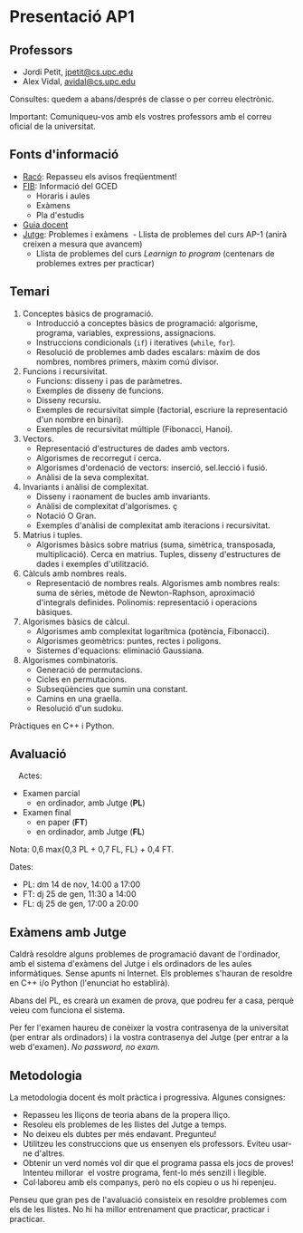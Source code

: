 # Presentació AP1

## Professors

- Jordi Petit, jpetit@cs.upc.edu
- Alex Vidal, avidal@cs.upc.edu

Consultes: quedem a abans/després de classe o per correu electrònic.

Important: Comuniqueu-vos amb els vostres professors amb el correu oficial de la universitat. 


## Fonts d'informació

- [Racó](https://raco.fib.upc.edu): Repasseu els avisos freqüentment!
- [FIB](https://www.fib.upc.edu/ca/estudis/graus/grau-en-ciencia-i-enginyeria-de-dades): Informació del GCED
  - Horaris i aules
  - Exàmens
  - Pla d'estudis
- [Guia docent](https://www.fib.upc.edu/ca/estudis/graus/grau-en-ciencia-i-enginyeria-de-dades/pla-destudis/assignatures/AP1-GCED)
- [Jutge](https://jutge.org): Problemes i exàmens
  - Llista de problemes del curs AP-1 (anirà creixen a mesura que avancem)
  - Llista de problemes del curs *Learnign to program* (centenars de problemes extres per practicar)

## Temari

1. Conceptes bàsics de programació. 
   - Introducció a conceptes bàsics de programació: algorisme, programa, variables, expressions, assignacions. 
   - Instruccions condicionals (`if`) i iteratives (`while`, `for`). 
   - Resolució de problemes amb dades escalars: màxim de dos nombres, nombres primers, màxim comú divisor.
2. Funcions i recursivitat. 
   - Funcions: disseny i pas de paràmetres. 
   - Exemples de disseny de funcions. 
   - Disseny recursiu. 
   - Exemples de recursivitat simple (factorial, escriure la representació d'un nombre en binari). 
   - Exemples de recursivitat múltiple (Fibonacci, Hanoi).
3. Vectors. 
   - Representació d'estructures de dades amb vectors. 
   - Algorismes de recorregut i cerca. 
   - Algorismes d'ordenació de vectors: inserció, sel.lecció i fusió. 
   - Anàlisi de la seva complexitat.
4.  Invariants i anàlisi de complexitat. 
    - Disseny i raonament de bucles amb invariants. 
    - Anàlisi de complexitat d'algorismes. ç
    - Notació O Gran. 
    - Exemples d'anàlisi de complexitat amb iteracions i recursivitat.
5.  Matrius i tuples. 
    - Algorismes bàsics sobre matrius (suma, simètrica, transposada, multiplicació). Cerca en matrius. Tuples, disseny d'estructures de dades i exemples d'utilització.
6.  Càlculs amb nombres reals. 
    - Representació de nombres reals. Algorismes amb nombres reals: suma de sèries, mètode de Newton-Raphson, aproximació d'integrals definides. Polinomis: representació i operacions bàsiques.
7.  Algorismes bàsics de càlcul. 
    - Algorismes amb complexitat logarítmica (potència, Fibonacci). 
    - Algorismes geomètrics: puntes, rectes i poligons. 
    - Sistemes d'equacions: eliminació Gaussiana.
8.  Algorismes combinatoris. 
    - Generació de permutacions. 
    - Cicles en permutacions. 
    - Subseqüències que sumin una constant. 
    - Camins en una graella. 
    - Resolució d'un sudoku.

Pràctiques en C++ i Python.


## Avaluació
    
Actes:
  - Examen parcial
    - en ordinador, amb Jutge (**PL**)
  - Examen final 
    - en paper (**FT**)
    - en ordinador, amb Jutge (**FL**)

Nota: 0,6 max{0,3 PL + 0,7 FL, FL} + 0,4 FT.

Dates:
  - PL: dm 14 de nov, 14:00 a 17:00
  - FT: dj 25 de gen, 11:30 a 14:00
  - FL: dj 25 de gen, 17:00 a 20:00


## Exàmens amb Jutge

Caldrà resoldre alguns problemes de programació davant de l'ordinador, amb el sistema d'exàmens del Jutge
i els ordinadors de les aules informàtiques.
Sense apunts ni Internet. Els problemes s'hauran de resoldre en C++ i/o Python (l'enunciat ho establirà).

Abans del PL, es crearà un examen de prova, que podreu fer a casa, perquè veieu com funciona el sistema.

Per fer l'examen haureu de conèixer la vostra contrasenya de la universitat (per entrar als ordinadors)
i la vostra contrasenya del Jutge (per entrar a la web d'examen). *No password, no exam.*


## Metodologia

La metodologia docent és molt pràctica i progressiva. Algunes consignes:

- Repasseu les lliçons de teoria abans de la propera lliço.
- Resoleu els problemes de les llistes del Jutge a temps.
- No deixeu els dubtes per més endavant. Pregunteu!
- Utilitzeu les construccions que us ensenyen els professors. Eviteu usar-ne d'altres.
- Obtenir un verd només vol dir que el programa passa els jocs de proves! Intenteu millorar
  el vostre programa, fent-lo més senzill i llegible.
- Col·laboreu amb els companys, però no els copieu o us hi repenjeu.  

Penseu que gran pes de l'avaluació 
consisteix en resoldre problemes com els
de les llistes. No hi ha millor entrenament que 
practicar, practicar i practicar.